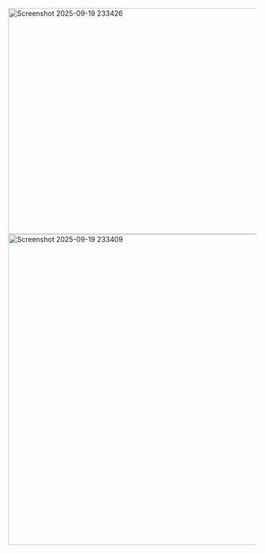
 <img width="726" height="457" alt="Screenshot 2025-09-19 233426" src="https://github.com/user-attachments/assets/248e928c-86b9-46f9-9a8e-9a953aac99b7" />

<img width="729" height="629" alt="Screenshot 2025-09-19 233409" src="https://github.com/user-attachments/assets/1432b2e3-c23a-4b2b-9040-e71c7e8fc928" />
